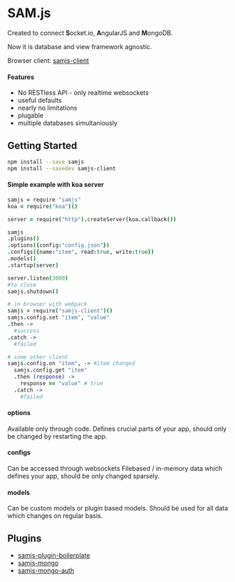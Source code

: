 # SAM.js

Created to connect **S**ocket.io, **A**ngularJS and **M**ongoDB.

Now it is database and view framework agnostic.

Browser client: [samjs-client](https://github.com/SAMjs/samjs-client)

#### Features

- No RESTless API - only realtime websockets
- useful defaults
- nearly no limitations
- plugable
- multiple databases simultaniously

## Getting Started
```sh
npm install --save samjs
npm install --savedev samjs-client

```
#### Simple example with koa server

```coffee
samjs = require "samjs"
koa = require("koa")()

server = require("http").createServer(koa.callback())

samjs
.plugins()
.options({config:"config.json"})
.configs({name:"item", read:true, write:true})
.models()
.startup(server)

server.listen(3000)
#to close
samjs.shutdown()

# in browser with webpack
samjs = require("samjs-client")()
samjs.config.set "item", "value"
.then ->
  #success
.catch ->
  #failed

# some other client  
samjs.config.on "item", -> #item changed
  samjs.config.get "item"
  .then (response) ->
    response == "value" # true
  .catch ->
    #failed

```

#### options
Available only through code.
Defines crucial parts of your app, should only be changed by restarting the app.
#### configs
Can be accessed through websockets
Filebased / in-memory data which defines your app, should be only changed sparsely.
#### models
Can be custom models or plugin based models.
Should be used for all data which changes on regular basis.

## Plugins
- [samjs-plugin-boilerplate](https://github.com/SAMjs/samjs-plugin-boilerplate)
- [samjs-mongo](https://github.com/SAMjs/samjs-mongo)
- [samjs-mongo-auth](https://github.com/SAMjs/samjs-mongo-auth)

